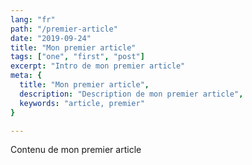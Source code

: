 ```yaml
---
lang: "fr"
path: "/premier-article"
date: "2019-09-24"
title: "Mon premier article"
tags: ["one", "first", "post"]
excerpt: "Intro de mon premier article"
meta: {
  title: "Mon premier article",
  description: "Description de mon premier article",
  keywords: "article, premier"
}

---
```


Contenu de mon premier article
